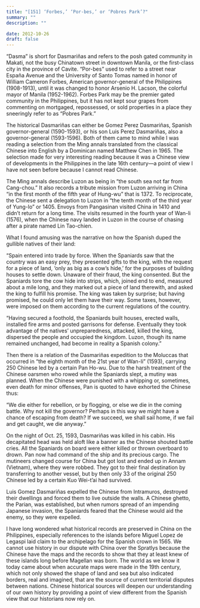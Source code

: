 ```yaml
---
title: "[151] ‘Forbes,’ ‘Por-bes,’ or ‘Pobres Park’?"
summary: ""
description: ""

date: 2012-10-26
draft: false
---
```


“Dasma” is short for Dasmariñas and refers to the posh gated community in Makati, not the busy Chinatown street in downtown Manila, or the first-class city in the province of Cavite. “Por-bes” used to refer to a street near España Avenue and the University of Santo Tomas named in honor of William Cameron Forbes, American governor-general of the Philippines (1908-1913), until it was changed to honor Arsenio H. Lacson, the colorful mayor of Manila (1952-1962). Forbes Park may be the premier gated community in the Philippines, but it has not kept sour grapes from commenting on mortgaged, repossessed, or sold properties in a place they sneeringly refer to as “Pobres Park.”

The historical Dasmariñas can either be Gomez Perez Dasmariñas, Spanish governor-general (1590-1593), or his son Luis Perez Dasmariñas, also a governor-general (1593-1596). Both of them came to mind while I was reading a selection from the Ming annals translated from the classical Chinese into English by a Dominican named Matthew Chen in 1965. The selection made for very interesting reading because it was a Chinese view of developments in the Philippines in the late 16th century—a point of view I have not seen before because I cannot read Chinese.

The Ming annals describe Luzon as being in “the south sea not far from Cang-chou.” It also records a tribute mission from Luzon arriving in China “in the first month of the fifth year of Hung-wu” that is 1372. To reciprocate, the Chinese sent a delegation to Luzon in “the tenth month of the third year of Yung-lo” or 1405. Envoys from Pangasinan visited China in 1410 and didn’t return for a long time. The visits resumed in the fourth year of Wan-li (1576), when the Chinese navy landed in Luzon in the course of chasing after a pirate named Lin Tao-chien.

What I found amusing was the narrative on how the Spanish duped the gullible natives of their land:

“Spain entered into trade by force. When the Spaniards saw that the country was an easy prey, they presented gifts to the king, with the request for a piece of land, ‘only as big as a cow’s hide,’ for the purposes of building houses to settle down. Unaware of their fraud, the king consented. But the Spaniards tore the cow hide into strips, which, joined end to end, measured about a mile long, and they marked out a piece of land therewith, and asked the king to fulfill his promise. The king was taken by surprise; but having promised, he could only let them have their way. Some taxes, however, were imposed on them according to the current regulations of the country.

“Having secured a foothold, the Spaniards built houses, erected walls, installed fire arms and posted garrisons for defense. Eventually they took advantage of the natives’ unpreparedness, attacked, killed the king, dispersed the people and occupied the kingdom. Luzon, though its name remained unchanged, had become in reality a Spanish colony.”

Then there is a relation of the Dasmariñas expedition to the Moluccas that occurred in “the eighth month of the 21st year of Wan-li” (1593), carrying 250 Chinese led by a certain Pan Ho-wu. Due to the harsh treatment of the Chinese oarsmen who rowed while the Spaniards slept, a mutiny was planned. When the Chinese were punished with a whipping or, sometimes, even death for minor offenses, Pan is quoted to have exhorted the Chinese thus:

“We die either for rebellion, or by flogging, or else we die in the coming battle. Why not kill the governor? Perhaps in this way we might have a chance of escaping from death? If we succeed, we shall sail home, if we fail and get caught, we die anyway.”

On the night of Oct. 25, 1593, Dasmariñas was killed in his cabin. His decapitated head was held aloft like a banner as the Chinese shouted battle cries. All the Spaniards on board were either killed or thrown overboard to drown. Pan now had command of the ship and its precious cargo. The mutineers changed course for China but got lost and ended up in Annam (Vietnam), where they were robbed. They got to their final destination by transferring to another vessel, but by then only 33 of the original 250 Chinese led by a certain Kuo Wei-t’ai had survived.

Luis Gomez Dasmariñas expelled the Chinese from Intramuros, destroyed their dwellings and forced them to live outside the walls. A Chinese ghetto, the Parian, was established, but when rumors spread of an impending Japanese invasion, the Spaniards feared that the Chinese would aid the enemy, so they were expelled.

I have long wondered what historical records are preserved in China on the Philippines, especially references to the islands before Miguel Lopez de Legaspi laid claim to the archipelago for the Spanish crown in 1565. We cannot use history in our dispute with China over the Spratlys because the Chinese have the maps and the records to show that they at least knew of these islands long before Magellan was born. The world as we know it today came about when accurate maps were made in the 19th century, which not only showed the shape of land and sea but also indicated borders, real and imagined, that are the source of current territorial disputes between nations. Chinese historical sources will deepen our understanding of our own history by providing a point of view different from the Spanish view that our historians now rely on.
